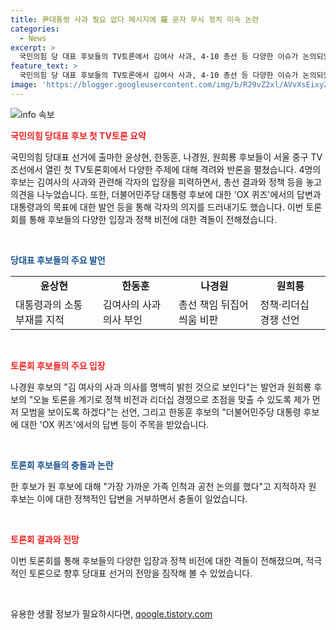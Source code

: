 ```yaml
---
title: 尹대통령 사과 필요 없다 메시지에 羅 문자 무시 정치 미숙 논란
categories:
  - News
excerpt: >
  국민의힘 당 대표 후보들의 TV토론에서 김여사 사과, 4·10 총선 등 다양한 이슈가 논의되었다. 후보들은 김여사의 사과 여부에 대해 의견을 제시했고, 과거 총선에서의 책임 논란도 빚어냈다. 또한, 정책·리더십 경쟁에 초점을 맞춰야 한다는 원 희룡 후보의 주장과 2027 대선 예측에 대한 의견도 공개되었다. 후보들 간의 엇갈린 주장과 비판 속에서 미래 지도자로서의 자질을 어필하기 위한 치열한 경쟁이 이어질 전망이다.
feature_text: >
  국민의힘 당 대표 후보들의 TV토론에서 김여사 사과, 4·10 총선 등 다양한 이슈가 논의되었다. 후보들은 김여사의 사과 여부에 대해 의견을 제시했고, 과거 총선에서의 책임 논란도 빚어냈다. 또한, 정책·리더십 경쟁에 초점을 맞춰야 한다는 원 희룡 후보의 주장과 2027 대선 예측에 대한 의견도 공개되었다. 후보들 간의 엇갈린 주장과 비판 속에서 미래 지도자로서의 자질을 어필하기 위한 치열한 경쟁이 이어질 전망이다.
image: 'https://blogger.googleusercontent.com/img/b/R29vZ2xl/AVvXsEixyZcFfHzMRdzZMjFBmAUKJYCLCGyLL1o632UiGVXcaFdKo_bkvkuCioo0uUKlGfBVcT3P84aROyZIXSBEx3Aw5nCQ3pTgDom1WDC4m8eifvWiAmWEEVb4x6G_l8C0QH225ldMjyaFvpxGEBGNO37VmDTDMHGhJPq73UglMfDca1-0aw/s1600/blogspot.png'
---
```


<p><img src="https://blogger.googleusercontent.com/img/b/R29vZ2xl/AVvXsEixyZcFfHzMRdzZMjFBmAUKJYCLCGyLL1o632UiGVXcaFdKo_bkvkuCioo0uUKlGfBVcT3P84aROyZIXSBEx3Aw5nCQ3pTgDom1WDC4m8eifvWiAmWEEVb4x6G_l8C0QH225ldMjyaFvpxGEBGNO37VmDTDMHGhJPq73UglMfDca1-0aw/s1600/blogspot.png" alt="info 속보" /></p>

<p><b><span style="color: #ee2323;">국민의힘 당대표 후보 첫 TV토론 요약</span></b></p>

<p>국민의힘 당대표 선거에 출마한 윤상현, 한동훈, 나경원, 원희룡 후보들이 서울 중구 TV조선에서 열린 첫 TV토론회에서 다양한 주제에 대해 격려와 반론을 펼쳤습니다. 4명의 후보는 김여사의 사과와 관련해 각자의 입장을 피력하면서, 총선 결과와 정책 등을 놓고 의견을 나누었습니다. 또한, 더불어민주당 대통령 후보에 대한 'OX 퀴즈'에서의 답변과 대통령과의 목표에 대한 발언 등을 통해 각자의 의지를 드러내기도 했습니다. 이번 토론회를 통해 후보들의 다양한 입장과 정책 비전에 대한 격돌이 전해졌습니다.</p>

<p data-ke-size="size16">&nbsp;</p>

<p><b><span style="color: #1a5490;">당대표 후보들의 주요 발언</span></b></p>

<table>
    <tr>
        <td style="text-align: center; height: 17px;"><b>윤상현</b></td>
        <td style="text-align: center; height: 17px;"><b>한동훈</b></td>
        <td style="text-align: center; height: 17px;"><b>나경원</b></td>
        <td style="text-align: center; height: 17px;"><b>원희룡</b></td>
    </tr>
    <tr>
        <td>대통령과의 소통 부재를 지적</td>
        <td>김여사의 사과 의사 부인</td>
        <td>총선 책임 뒤집어씌움 비판</td>
        <td>정책·리더십 경쟁 선언</td>
    </tr>
</table>

<p data-ke-size="size16">&nbsp;</p>

<p><b><span style="color: #ee2323;">토론회 후보들의 주요 입장</span></b></p>

<p>나경원 후보의 "김 여사의 사과 의사를 명백히 밝힌 것으로 보인다"는 발언과 원희룡 후보의 "오늘 토론을 계기로 정책 비전과 리더십 경쟁으로 초점을 맞출 수 있도록 제가 먼저 모범을 보이도록 하겠다"는 선언, 그리고 한동훈 후보의 "더불어민주당 대통령 후보에 대한 'OX 퀴즈'에서의 답변 등이 주목을 받았습니다.</p>

<p data-ke-size="size16">&nbsp;</p>

<p><b><span style="color: #1a5490;">토론회 후보들의 충돌과 논란</span></b></p>

<p>한 후보가 원 후보에 대해 "가장 가까운 가족 인척과 공천 논의를 했다"고 지적하자 원 후보는 이에 대한 정책적인 답변을 거부하면서 충돌이 일었습니다.</p>

<p data-ke-size="size16">&nbsp;</p>

<p><b><span style="color: #ee2323;">토론회 결과와 전망</span></b></p>

<p>이번 토론회를 통해 후보들의 다양한 입장과 정책 비전에 대한 격돌이 전해졌으며, 적극적인 토론으로 향후 당대표 선거의 전망을 짐작해 볼 수 있었습니다.</p>

<p data-ke-size="size16">&nbsp;</p>
유용한 생활 정보가 필요하시다면, <a href="https://qoogle.tistory.com" rel="dofollow">qoogle.tistory.com</a>


